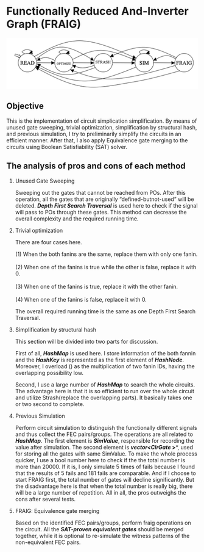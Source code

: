 # Functionally Reduced And-Inverter Graph (FRAIG)

<img src="https://github.com/PierreSue/FRAIG/blob/master/Diagram.png">

## Objective

This is the implementation of circuit simplication simplification. By means of unused gate sweeping, trivial optimization, simplification by structural hash, and previous simulation, I try to preliminarily simplify the circuits in an efficient manner. After that, I also apply Equivalence gate merging to the circuits using Boolean Satisfiability (SAT) solver. 

## The analysis of pros and cons of each method
1. Unused Gate Sweeping

    Sweeping out the gates that cannot be reached from POs. After this operation, all the gates that are originally “defined-butnot-used” will be deleted. ***Depth First Search Traversal*** is used here to check if the signal will pass to POs through these gates. This method can decrease the overall complexity and the required running time.

2. Trivial optimization

    There are four cases here. 

    (1) When the both fanins are the same, replace them with only one fanin. <br></br> (2) When one of the fanins is true while the other is false, replace it with 0. <br></br> (3) When one of the fanins is true, replace it with the other fanin. <br></br> (4) When one of the fanins is false, replace it with 0.

    The overall required running time is the same as one Depth First Search Traversal.

3. Simplification by structural hash

    This section will be divided into two parts for discussion.

    First of all, ***HashMap*** is used here. I store information of the both fannin and the ***HashKey*** is represented as the first element of ***HashNode***. Moreover, I overload () as the multiplication of two fanin IDs, having the overlapping possibility low.

    Second, I use a large number of ***HashMap*** to search the whole circuits. The advantage here is that it is so efficient to run over the whole circuit and utilize Strash(replace the overlapping parts). It basically takes one or two second to complete.

4. Previous Simulation

    Perform circuit simulation to distinguish the functionally different signals and thus collect the FEC pairs/groups. The operations are all related to ***HashMap***. The first element is ***SimValue***, responsible for recording the value after simulation. The second element is ***vector<CirGate* >***, used for storing all the gates with same SimValue. To make the whole process quicker, I use a bool number here to check if the the total number is more than 20000. If it is, I only simulate 5 times of fails because I found that the results of 5 fails and 181 fails are comparable. And if I choose to start FRAIG first, the total number of gates will decline significantly. But the disadvantage here is that when the total number is really big, there will be a large number of repetition. All in all, the pros outweighs the cons after several tests.

5. FRAIG: Equivalence gate merging

    Based on the identified FEC pairs/groups, perform fraig operations on the circuit. All the ***SAT-proven equivalent gates*** should be merged together, while it is optional to re-simulate the witness patterns of the non-equivalent FEC pairs. 
